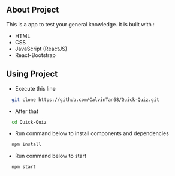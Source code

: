## About Project

This is a app to test your general knowledge. It is built with :

- HTML
- CSS
- JavaScript (ReactJS)
- React-Bootstrap

## Using Project

- Execute this line

```bash
  git clone https://github.com/CalvinTan68/Quick-Quiz.git
```

- After that 

```bash
  cd Quick-Quiz
```

- Run command below to install components and dependencies 

```bash
  npm install
```

- Run command below to start

```bash
  npm start
```

